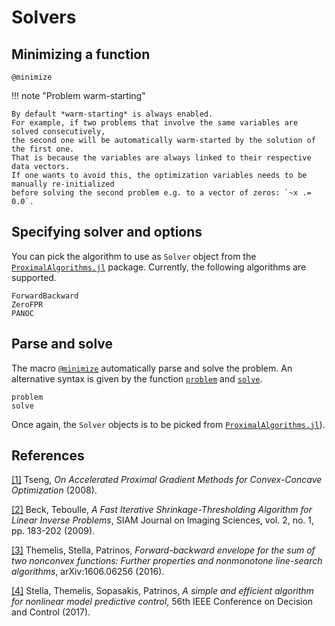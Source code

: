 # Solvers

## Minimizing a function

```@docs
@minimize
```

!!! note "Problem warm-starting"

    By default *warm-starting* is always enabled.
    For example, if two problems that involve the same variables are solved consecutively,
    the second one will be automatically warm-started by the solution of the first one.
    That is because the variables are always linked to their respective data vectors.
    If one wants to avoid this, the optimization variables needs to be manually re-initialized
    before solving the second problem e.g. to a vector of zeros: `~x .= 0.0`.


## Specifying solver and options

You can pick the algorithm to use as `Solver` object from the
[`ProximalAlgorithms.jl`](https://github.com/kul-forbes/ProximalAlgorithms.jl)
package. Currently, the following algorithms are supported.

```@docs
ForwardBackward
ZeroFPR
PANOC
```


## Parse and solve

The macro [`@minimize`](@ref) automatically parse and solve the problem.
An alternative syntax is given by the function [`problem`](@ref) and [`solve`](@ref).

```@docs
problem
solve
```

Once again, the `Solver` objects is to be picked from
[`ProximalAlgorithms.jl`](https://github.com/kul-forbes/ProximalAlgorithms.jl)).

## References

[[1]](http://www.mit.edu/~dimitrib/PTseng/papers/apgm.pdf) Tseng, *On Accelerated Proximal Gradient Methods for Convex-Concave Optimization* (2008).

[[2]](http://epubs.siam.org/doi/abs/10.1137/080716542) Beck, Teboulle, *A Fast Iterative Shrinkage-Thresholding Algorithm for Linear Inverse Problems*, SIAM Journal on Imaging Sciences, vol. 2, no. 1, pp. 183-202 (2009).

[[3]](https://arxiv.org/abs/1606.06256) Themelis, Stella, Patrinos, *Forward-backward envelope for the sum of two nonconvex functions: Further properties and nonmonotone line-search algorithms*, arXiv:1606.06256 (2016).

[[4]](https://doi.org/10.1109/CDC.2017.8263933) Stella, Themelis, Sopasakis, Patrinos, *A simple and efficient algorithm for nonlinear model predictive control*, 56th IEEE Conference on Decision and Control (2017).
